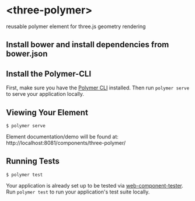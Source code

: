 # \<three-polymer\>

reusable polymer element for three.js geometry rendering

## Install bower and install dependencies from bower.json

## Install the Polymer-CLI

First, make sure you have the [Polymer CLI](https://www.npmjs.com/package/polymer-cli) installed. Then run `polymer serve` to serve your application locally.

## Viewing Your Element

```
$ polymer serve
```
Element documentation/demo will be found at:
http://localhost:8081/components/three-polymer/

## Running Tests

```
$ polymer test
```

Your application is already set up to be tested via [web-component-tester](https://github.com/Polymer/web-component-tester). Run `polymer test` to run your application's test suite locally.
